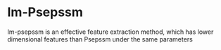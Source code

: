 # Im-Psepssm
Im-psepssm is an effective feature extraction method, which has lower dimensional features than Psepssm under the same parameters
